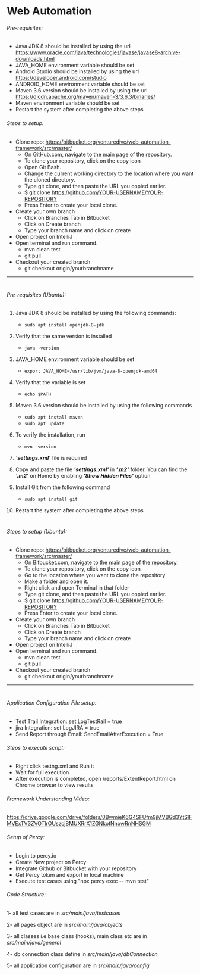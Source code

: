 # Web Automation

###### Pre-requisites:
- Java JDK 8 should be installed by using the url https://www.oracle.com/java/technologies/javase/javase8-archive-downloads.html
- JAVA_HOME environment variable should be set
- Android Studio should be installed by using the url https://developer.android.com/studio
- ANDROID_HOME environment variable should be set
- Maven 3.6 version should be installed by using the url https://dlcdn.apache.org/maven/maven-3/3.6.3/binaries/
- Maven environment variable should be set
- Restart the system after completing the above steps

###### Steps to setup:
  - Clone repo: https://bitbucket.org/venturedive/web-automation-framework/src/master/
    - On GitHub.com, navigate to the main page of the repository. 
    - To clone your repository, click on the copy icon
    - Open Git Bash.
    - Change the current working directory to the location where you want the cloned directory.
    - Type git clone, and then paste the URL you copied earlier.
    - $ git clone https://github.com/YOUR-USERNAME/YOUR-REPOSITORY
    - Press Enter to create your local clone.
  - Create your own branch
    - Click on Branches Tab in Bitbucket
    - Click on Create branch
    - Type your branch name and click on create
  - Open project on IntelliJ
  - Open terminal and run command.
    - mvn clean test
    - git pull
  - Checkout your created branch
    - git checkout origin/yourbranchname

___
#
###### Pre-requisites (Ubuntu):

1) Java JDK 8 should be installed by using the following commands:

   - `sudo apt install openjdk-8-jdk`


2) Verify that the same version is installed

   - `java -version`


3) JAVA_HOME environment variable should be set
   - `export JAVA_HOME=/usr/lib/jvm/java-8-openjdk-amd64`

  
4) Verify that the variable is set
   - `echo $PATH`

    
5) Maven 3.6 version should be installed by using the following commands
   - `sudo apt install maven`
   - `sudo apt update`
  

6) To verify the installation, run
   - `mvn -version`
  

7) **_'settings.xml'_** file is required


8) Copy and paste the file **_'settings.xml'_** in **_'.m2'_** folder. You can find the **_'.m2'_** on Home by enabling **_'Show Hidden Files'_** option


9) Install Git from the following command
   - `sudo apt install git`
  
  
10) Restart the system after completing the above steps
 #
###### Steps to setup (Ubuntu):

- Clone repo: https://bitbucket.org/venturedive/web-automation-framework/src/master/
    - On Bitbucket.com, navigate to the main page of the repository.
    - To clone your repository, click on the copy icon
    - Go to the location where you want to clone the repository
    - Make a folder and open it.
    - Right click and open Terminal in that folder
    - Type git clone, and then paste the URL you copied earlier.
    - $ git clone https://github.com/YOUR-USERNAME/YOUR-REPOSITORY
    - Press Enter to create your local clone.
- Create your own branch
    - Click on Branches Tab in Bitbucket
    - Click on Create branch
    - Type your branch name and click on create
- Open project on IntelliJ
- Open terminal and run command.
    - mvn clean test
    - git pull
- Checkout your created branch
    - git checkout origin/yourbranchname

___
#
###### Application Configuration File setup:
- Test Trail Integration: set LogTestRail = true  
- jira Integration: set LogJIRA = true
- Send Report through Email: SendEmailAfterExecution = True

 ###### Steps to execute script:
  - Right click testng.xml and Run it
  - Wait for full execution
  - After execution is completed, open /reports/ExtentReport.html on Chrome browser to view results

###### Framework Understanding Video:

  https://drive.google.com/drive/folders/0BwmieK6G4SFUfm9jMVBGd3YtSlFMVExTV3ZVOTlrOUszcjBMUXRrX1ZGNkotNnowRnNHSGM

###### Setup of Percy:

- Login to percy.io
- Create New project on Percy
- Integrate Github or Bitbucket with your repository
- Get Percy token and export in local machine
- Execute test cases using "npx percy exec -- mvn test"

###### Code Structure:
1- all test cases are in _src/main/java/testcases_ 

2- all pages object are in _src/main/java/objects_

3- all classes i.e base class (hooks), main class etc are in _src/main/java/general_

4- db connection class define in _src/main/java/dbConnection_

5- all application configuration are in _src/main/java/config_


